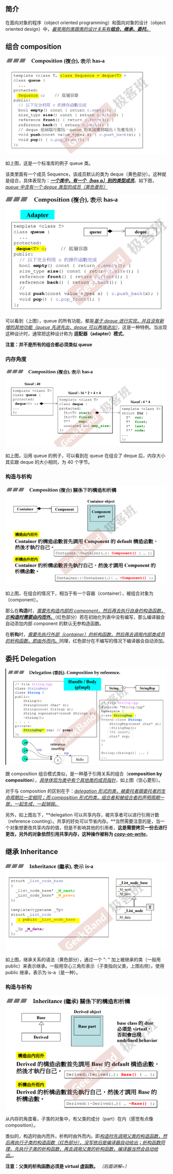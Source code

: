 ## 简介

在面向对象的程序（object oriented programming）和面向对象的设计（object oriented design）中，<u>*最常用的类跟类的设计关系有**组合、继承、委托**。*</u>

## 组合 composition

![image-20230319180312019](image/image-20230319180312019.png)

如上图，这是一个标准库的例子 queue 类。

该类里面有一个成员 Sequence，该成员默认的类为 deque（黄色部分）。这种就是组合，具体表现为：**<u>*一个类中，有一个（has a）别的类型成员*</u>**。如下图，<u>*queue 中含有一个 deque 类型的成员（黑色菱形）*</u>

![image-20230319180701603](image/image-20230319180701603.png)

可以看到（上图），queue 的所有功能，都是<u>*基于 deque 进行实现，并且没有新增的其他功能（queue 先进先出，deque 可以两端进出）*</u>，这是一种特例。当出现这种设计时，通常把这种设计称为 **适配器（adapter）模式**。

**注意：并不是所有的组合都必须类似 queue**

### 内存角度

![image-20230319181552060](image/image-20230319181552060.png)

如上图，沿用 queue 的例子，可以看到在 queue 在组合了 deque 后，内存大小其实跟 deque 的大小相同，为 40 个字节。

### 构造与析构

![image-20230319181706121](image/image-20230319181706121.png)

如上图，在组合的情况下，相当于有一个容器（container），被组合对象为（component）。

那么在**构造**时，<u>*需要先构造内部的 component，然后再去执行自身的构造函数，即**构造时需要由内而外**。*</u>（红色部分）若在初始化列表中没有编写，那么编译器会自动添加内部 component 的默认无参构造函数。

在**析构**时，<u>*需要先执行外部（container）的析构函数，然后再去调用内部类成员的析构函数，即由外而内。*</u>同理，红色部分在不编写的情况下编译器会自动添加。

## 委托 Delegation

![image-20230319183034866](image/image-20230319183034866.png)

跟 composition 组合模式类似，是一种基于引用关系的组合（**composition by composition**），<u>*具体体现为类中有个其他类的成员指针*</u>，如上图（空心菱形）。

对于与 composition 的区别在于：*<u>delegation 形式的类，被委托者跟委托者的生命周期比一定相同；而 composition 形式的类，组合者和被组合者的声明周期一致，一起生成，一起销毁。</u>*

另外，如上图左下，**delegation 可以共享内存，被共享者可以进行引用计数（reference counting）。共享的好处可以节省内存。**当然需要注意的是，当一个对象想更改共享内存的值，但是不影响其他的引用者，**这是需要拷贝一份去进行更改，另外的对象依然引用共享内存，这种操作被称为  <u>*[copy-on-write]()*</u>**。

## 继承 Inheritance

![image-20230319224015027](image/image-20230319224015027.png)

如上图，继承关系的语法（黄色部分），通过一个 ": " 加上被继承的类（一般用public）来表示继承。一般用空心三角形表示（子类指向父类，上图右侧）。使用 public 继承，表示为 is-a（是一种）。

### 构造与析构

![image-20230319224718090](image/image-20230319224718090.png)

从内存的角度看，子类的对象中，有父类的成分（part）在内（感觉有点像composition）。

类似的，构造时由内而外，析构时由外而内。即<u>*构造时先调用父类的构造函数，然后再执行子类的构造函数（红色部分），没写依旧是编译器自动给出；析构函数同理，先执行子类的析构函数，再去调用父类的析构函数，编译器当然会自动给出。*</u>。

**注意：父类的析构函数必须是 virtual 虚函数。** *（后面讲解~）*

